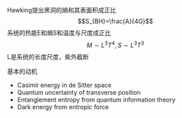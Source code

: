 Hawking提出黑洞的熵和其表面积成正比
$$S_{BH}=\frac{A}{4G}$$
系统的热能E和熵S和温度与尺度成正比
$$
M \sim L^3T^4, S \sim L^3T^3
$$
L是系统的长度尺度，紫外截断


基本的动机
- Casimir energy in de Sitter space
- Quantum uncertainty of transverse position
- Entanglement entropy from quantum information theory
- Dark energy from entropic force


